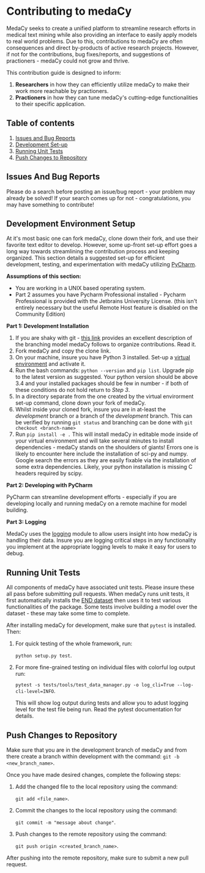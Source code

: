 # Contributing to medaCy
MedaCy seeks to create a unified platform to streamline research efforts in medical text mining while also providing an interface to easily apply models to real world problems.
Due to this, contributions to medaCy are often consequences and direct by-products of active research projects.
However, if not for the contributions, bug fixes/reports, and suggestions of practioners - medaCy could not grow and thrive.

This contribution guide is designed to inform:

1. **Researchers** in how they can efficiently utilize medaCy to make their work more reachable by practioners.
2. **Practioners** in how they can tune medaCy's cutting-edge functionalities to their specific application.
## Table of contents
1. [Issues and Bug Reports](#issues-and-bug-reports)
2. [Development Set-up](#development-environment-setup)
3. [Running Unit Tests](#running-unit-tests)
4. [Push Changes to Repository](#push-changes-to-repository)

## Issues And Bug Reports
Please do a search before posting an issue/bug report - your problem may already be solved! If your search comes up for not - congratulations, you may have something to contribute!

## Development Environment Setup
At it's most basic one can fork medaCy, clone down their fork, and use their favorite text editor to develop. However, some up-front set-up effort goes a long way towards streamlining the contribution process and keeping organized.
This section details a suggested set-up for efficient development, testing, and experimentation with medaCy utilizing [PyCharm](https://www.jetbrains.com/pycharm/).

**Assumptions of this section:**
-  You are working in a UNIX based operating system.
-  Part 2 assumes you have Pycharm Professional installed - Pycharm Professional is provided with the Jetbrains University License. (this isn't entirely necessary but the useful Remote Host feature is disabled on the Community Edition)

**Part 1: Development Installation**

1. If you are shaky with git - [this link](https://nvie.com/posts/a-successful-git-branching-model/) provides an excellent description of the branching model medaCy follows to organize contributions. Read it.
2. Fork medaCy and copy the clone link.
3. On your machine, insure you have Python 3 installed. Set-up a [virtual environment](https://docs.python.org/3/library/venv.html) and activate it.
4. Run the bash commands: `python --version` and `pip list`. Upgrade pip to the latest version as suggested. Your python version should be above 3.4 and your installed packages should be few in number - if both of these conditions do not hold return to *Step 3*.
5. In a directory separate from the one created by the virtual envirorment set-up command, clone down your fork of medaCy.
6. Whilst inside your cloned fork, insure you are in at-least the *development* branch or a branch of the *development* branch. This can be verified by running `git status` and branching can be done with `git checkout <branch-name>`
7. Run `pip install -e .` This will install medaCy in editable mode inside of your virtual environment and will take several minutes to install dependencies - medaCy stands on the shoulders of giants! Errors one is likely to encounter here include the installation of sci-py and numpy. Google search the errors as they are easily fixable via the installation of some extra dependencies. Likely, your python installation is missing C headers required by scipy.

**Part 2: Developing with PyCharm**

PyCharm can streamline development efforts - especially if you are developing locally and running medaCy on a remote machine for model building.

**Part 3: Logging**

MedaCy uses the [logging](https://docs.python.org/3/howto/logging.html#logging-basic-tutorial) module to allow users insight into how medaCy is handling their data. Insure you are logging critical steps in any functionality you implement at the appropriate logging levels to make it easy for users to debug.

## Running Unit Tests
All components of medaCy have associated unit tests. Please insure these all pass before submitting pull requests. When medaCy runs unit tests, it first automatically installs the [END dataset](https://github.com/NanoNLP/medaCy_dataset_end) then uses it to test various functionalities of the package. Some tests involve building a model over the dataset - these may take some time to complete.

After installing medaCy for development, make sure that `pytest` is installed. Then:

1) For quick testing of the whole framework, run:

    `python setup.py test`.
1) For more fine-grained testing on individual files with colorful log output run:

    `pytest -s tests/tools/test_data_manager.py -o log_cli=True --log-cli-level=INFO`.

    This will show log output during tests and allow you to adust logging level for the test file being run. Read the pytest documentation for details.

## Push Changes to Repository
Make sure that you are in the development branch of medaCy and from there create a branch within development with the command: `git -b <new_branch_name>`.

Once you have made desired changes, complete the following steps:

1) Add the changed file to the local repository using the command: 

    `git add <file_name>`.

2) Commit the changes to the local repository using the command:
 
    `git commit -m "message about change"`.

3) Push changes to the remote repository using the command:

    `git push origin <created_branch_name>`.

After pushing into the remote repository, make sure to submit a new pull request.



